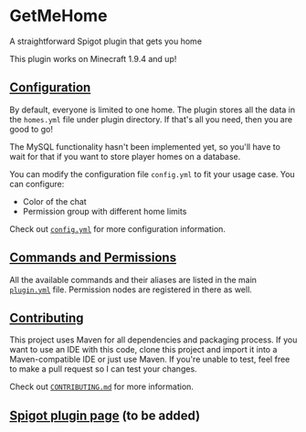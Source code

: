 # GetMeHome
A straightforward Spigot plugin that gets you home

This plugin works on Minecraft 1.9.4 and up!

## [Configuration](src/main/resources/config.yml)

By default, everyone is limited to one home.  The plugin stores all the data
in the `homes.yml` file under plugin directory.  If that's all you need, then
you are good to go!

The MySQL functionality hasn't been implemented yet, so you'll have to wait for
that if you want to store player homes on a database.

You can modify the configuration file `config.yml` to fit your usage case. You
can configure:

- Color of the chat
- Permission group with different home limits

Check out [`config.yml`](src/main/resources/config.yml) for more
configuration information.

## [Commands and Permissions](src/main/resources/plugin.yml)

All the available commands and their aliases are listed in the main
[`plugin.yml`](src/main/resources/config.yml) file. Permission nodes are
registered in there as well.

## [Contributing](CONTRIBUTING.md)

This project uses Maven for all dependencies and packaging process.  If you want
to use an IDE with this code, clone this project and import it into a
Maven-compatible IDE or just use Maven. If you're unable to test, feel free to
make a pull request so I can test your changes.

Check out [`CONTRIBUTING.md`](CONTRIBUTING.md) for more information.

## [Spigot plugin page](#) (to be added)
